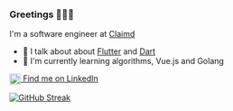 ### Greetings 🧙🏻‍♂️

I'm a software engineer at [Claimd](https://claimd.app)

- 🎯 I talk about about [Flutter](https://flutter.dev) and [Dart](https://dart.dev)
- 🥽 I'm currently learning algorithms, Vue.js and Golang

 
<a href="http://linkedin.com/in/milan-ciganovic" target="blank"><img align="center" src="https://github.com/mishmanners/MishManners/blob/master/socials/transparent-Linkedin-logo-icon.png" alt="" height="20" /> Find me on LinkedIn </a>


[![GitHub Streak](https://streak-stats.demolab.com?user=milan-ciganovic&theme=github-dark-blue&exclude_days=Sun%2CSat)](https://git.io/streak-stats)
